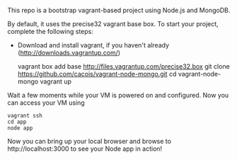 This repo is a bootstrap vagrant-based project using Node.js and MongoDB. 

By default, it uses the precise32 vagrant base box. To start your project, complete the following steps:

* Download and install vagrant, if you haven't already (http://downloads.vagrantup.com/)
    
    vagrant box add base http://files.vagrantup.com/precise32.box
    git clone https://github.com/cacois/vagrant-node-mongo.git
    cd vagrant-node-mongo
    vagrant up

Wait a few moments while your VM is powered on and configured. Now you can access your VM using

    vagrant ssh
    cd app
    node app

Now you can bring up your local browser and browse to http://localhost:3000 to see your Node app in action!
